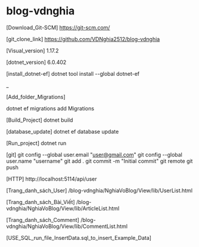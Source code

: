 # blog-vdnghia

[Download_Git-SCM]
https://git-scm.com/

[git_clone_link]
https://github.com/VDNghia2512/blog-vdnghia

[Visual_version]
1.17.2

[dotnet_version]
6.0.402

[install_dotnet-ef]
dotnet tool install --global dotnet-ef

<!-- dotnet tool restore -->_

[Add_folder_Migrations]
<!-- Nếu chưa có folder Migrations-->
dotnet ef migrations add Migrations

[Build_Project]
dotnet build

[database_update]
dotnet ef database update

[Run_project]
dotnet run

[git]
git config --global user.email "user@gmail.com"
git config --global user.name "username"
git add .
git commit -m "Initial commit"
git remote
git push

[HTTP]
http://localhost:5114/api/user

[Trang_danh_sách_User]
/blog-vdnghia/NghiaVoBlog/View/lib/UserList.html

[Trang_danh_sách_Bài_Viết]
/blog-vdnghia/NghiaVoBlog/View/lib/ArticleList.html

[Trang_danh_sách_Comment]
/blog-vdnghia/NghiaVoBlog/View/lib/CommentList.html

[USE_SQL_run_file_InsertData.sql_to_insert_Example_Data]